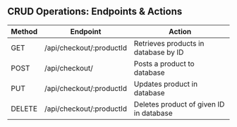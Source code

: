 ## CRUD Operations: Endpoints & Actions

| Method | Endpoint | Action |
| --- | --- | --- |
| GET | /api/checkout/:productId | Retrieves products in database by ID |
| POST | /api/checkout/ | Posts a product to database |
| PUT | /api/checkout/:productId | Updates product in database |
| DELETE | /api/checkout/:productId | Deletes product of given ID in database |
